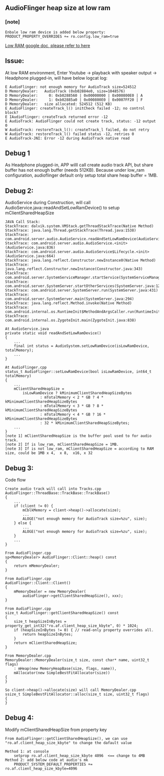 ## AudioFlinger heap size at low ram

### **[note]**

    Enbale low ram device is added below property: 
    PRODUCT_PROPERTY_OVERRIDES += ro.config.low_ram=true
    
[Low RAM google doc, please refer to here](https://source.android.com/devices/tech/perf/low-ram)
<!-- comment messages -->

## **Issue:**
At low RAM environment, Enter Youtube -> playback with speaker output -> Headphone plugged-in, 
will have below logcat log:

    E AudioFlinger: not enough memory for AudioTrack size=524512 
    D MemoryDealer:   AudioTrack (0xb02884e0, size=1048576)
    D MemoryDealer:     0: 0xb0288560 | 0x00000000 | 0x000800E0 | A 
    D MemoryDealer:     1: 0xb02885a0 | 0x000800E0 | 0x0007FF20 | F 
    D MemoryDealer:   size allocated: 524512 (512 KB)
    E AudioFlinger: createTrack_l() initCheck failed -12; no control block?
    E IAudioFlinger: createTrack returned error -12
    E AudioTrack: AudioFlinger could not create track, status: -12 output 0
    W AudioTrack: restoreTrack_l(): createTrack_l failed, do not retry
    W AudioTrack: restoreTrack_l() failed status -12, retries 0
    E AudioTrack-JNI: Error -12 during AudioTrack native read

## Debug 1
As Headphone plugged-in, APP willl call create audio track API, but share buffer has not enough buffer (needs 512KB).
Because under low_ram configuration, audioflinger default only setup total share heap buffer = 1MB.

## Debug 2:
AudioService during Construction, will call AudioService.java::readAndSetLowRamDevice() to setup mClientSharedHeapSize

    JAVA Call Stack:
    StackTrace: dalvik.system.VMStack.getThreadStackTrace(Native Method) 
    StackTrace: java.lang.Thread.getStackTrace(Thread.java:1538)
    StackTrace: com.android.server.audio.AudioService.readAndSetLowRamDevice(AudioService.java:7310)
    StackTrace: com.android.server.audio.AudioService.<init>(AudioService.java:836)
    StackTrace: com.android.server.audio.AudioService$Lifecycle.<init>(AudioService.java:664)
    StackTrace: java.lang.reflect.Constructor.newInstance0(Native Method)
    StackTrace: java.lang.reflect.Constructor.newInstance(Constructor.java:343)
    StackTrace: com.android.server.SystemServiceManager.startService(SystemServiceManager.java:98)
    StackTrace: com.android.server.SystemServer.startOtherServices(SystemServer.java:1257)
    StackTrace: com.android.server.SystemServer.run(SystemServer.java:431)
    StackTrace: com.android.server.SystemServer.main(SystemServer.java:294)
    StackTrace: java.lang.reflect.Method.invoke(Native Method)
    StackTrace: com.android.internal.os.RuntimeInit$MethodAndArgsCaller.run(RuntimeInit.java:493)
    StackTrace: com.android.internal.os.ZygoteInit.main(ZygoteInit.java:838)

    At AudioService.java
    private static void readAndSetLowRamDevice()
    {
        ...
        final int status = AudioSystem.setLowRamDevice(isLowRamDevice, totalMemory);
        ...
    }
    
    At AudioFlinger.cpp
    status_t AudioFlinger::setLowRamDevice(bool isLowRamDevice, int64_t totalMemory)
    {
        ...
        mClientSharedHeapSize =
            isLowRamDevice ? kMinimumClientSharedHeapSizeBytes
                    : mTotalMemory < 2 * GB ? 4 * kMinimumClientSharedHeapSizeBytes
                    : mTotalMemory < 3 * GB ? 8 * kMinimumClientSharedHeapSizeBytes
                    : mTotalMemory < 4 * GB ? 16 * kMinimumClientSharedHeapSizeBytes
                    : 32 * kMinimumClientSharedHeapSizeBytes;
        ...
    }
    [note 1] mClientSharedHeapSize is the buffer pool used to for audio track.
    [note 2] If is low_ram, mClientSharedHeapSize = 1MB.
    [note 3] If is not low_ram, mClientSharedHeapSize = according to RAM size, could be 1MB x 4,  x 8,  x16, x 32 
    
## Debug 3:
Code flow

    Create audio track will call into Tracks.cpp
    AudioFlinger::ThreadBase::TrackBase::TrackBase()
    {
        ...
        if (client != 0) {
            mCblkMemory = client->heap()->allocate(size);
            ...
            ALOGE("not enough memory for AudioTrack size=%zu", size);
        } else {
            ...
            ALOGE("not enough memory for AudioTrack size=%zu", size);
        }
        ...
    }
    
    From AudioFlinger.cpp
    sp<MemoryDealer> AudioFlinger::Client::heap() const
    {
        return mMemoryDealer;
    }
    
    From AudioFlinger.cpp
    AudioFlinger::Client::Client()
    {
        mMemoryDealer = new MemoryDealer(
            audioFlinger->getClientSharedHeapSize(), xxx);
    }
    
    From AudioFlinger.cpp
    size_t AudioFlinger::getClientSharedHeapSize() const
    {
        size_t heapSizeInBytes = property_get_int32("ro.af.client_heap_size_kbyte", 0) * 1024;
        if (heapSizeInBytes != 0) { // read-only property overrides all.
            return heapSizeInBytes;
        }
        return mClientSharedHeapSize;
    }
    
    From MemoryDealer.cpp
    MemoryDealer::MemoryDealer(size_t size, const char* name, uint32_t flags)
        : mHeap(new MemoryHeapBase(size, flags, name)),
        mAllocator(new SimpleBestFitAllocator(size))
    {    
    }
    
    So client->heap()->allocate(size) will call MemoryDealer.cpp
    ssize_t SimpleBestFitAllocator::alloc(size_t size, uint32_t flags)
    {
    }

## Debug 4:
Modify mClientSharedHeapSize from property key

    From AudioFlinger::getClientSharedHeapSize(), we can use "ro.af.client_heap_size_kbyte" to change the dafault value 
    
    Method 1: at console
        setprop ro.af.client_heap_size_kbyte 4096  <== change to 4MB
    Method 2: add below code at audio's mk 
        PRODUCT_SYSTEM_DEFAULT_PROPERTIES += ro.af.client_heap_size_kbyte=4096